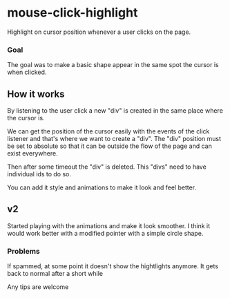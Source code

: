 # mouse-click-highlight

Highlight on cursor position whenever a user clicks on the page.

### Goal

The goal was to make a basic shape appear in the same spot the cursor is when clicked.
  

## How it works

By listening to the user click a new "div" is created in the same place where the cursor is.

We can get the position of the cursor easily with the events of the click listener and that's where we want to create a "div". The "div" position must be set to absolute so that it can be outside the flow of the page and can exist everywhere.

Then after some timeout the "div" is deleted. This "divs" need to have individual ids to do so.

You can add it style and animations to make it look and feel better.


## v2

Started playing with the animations and make it look smoother. I think it would work better with a modified pointer with a simple circle shape.

### Problems

If spammed, at some point it doesn't show the hightlights anymore. It gets back to normal after a short while


Any tips are welcome
